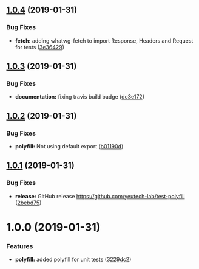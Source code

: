 ## [1.0.4](https://github.com/yeutech-lab/test-polyfill/compare/v1.0.3...v1.0.4) (2019-01-31)


### Bug Fixes

* **fetch:** adding whatwg-fetch to import Response, Headers and Request for tests ([3e36429](https://github.com/yeutech-lab/test-polyfill/commit/3e36429))

## [1.0.3](https://github.com/yeutech-lab/test-polyfill/compare/v1.0.2...v1.0.3) (2019-01-31)


### Bug Fixes

* **documentation:** fixing travis build badge ([dc3e172](https://github.com/yeutech-lab/test-polyfill/commit/dc3e172))

## [1.0.2](https://github.com/yeutech-lab/test-polyfill/compare/v1.0.1...v1.0.2) (2019-01-31)


### Bug Fixes

* **polyfill:** Not using default export ([b01190d](https://github.com/yeutech-lab/test-polyfill/commit/b01190d))

## [1.0.1](https://github.com/yeutech-lab/test-polyfill/compare/v1.0.0...v1.0.1) (2019-01-31)


### Bug Fixes

* **release:** GitHub release https://github.com/yeutech-lab/test-polyfill ([2bebd75](https://github.com/yeutech-lab/test-polyfill/commit/2bebd75))

# 1.0.0 (2019-01-31)


### Features

* **polyfill:** added polyfill for unit tests ([3229dc2](https://module.kopaxgroup.com/yeutech/test-polyfill/commit/3229dc2))
